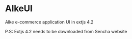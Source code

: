 # AlkeUI
Alke e-commerce application UI in extjs 4.2

P.S: Extjs 4.2 needs to be downloaded from Sencha website
